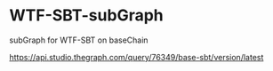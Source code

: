 # WTF-SBT-subGraph
subGraph for WTF-SBT on baseChain

https://api.studio.thegraph.com/query/76349/base-sbt/version/latest